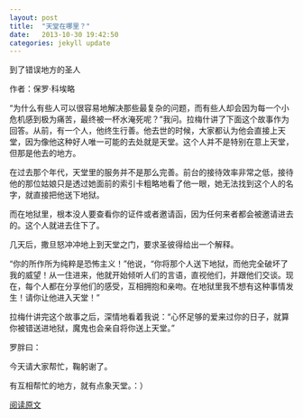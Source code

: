 ```yaml
---
layout: post
title:  "天堂在哪里？"
date:   2013-10-30 19:42:50
categories: jekyll update
---
```


到了错误地方的圣人​

作者：保罗·科埃略​

“为什么有些人可以很容易地解决那些最复杂的问题，而有些人却会因为每一个小危机感到极为痛苦，最终被一杯水淹死呢？”我问。拉梅什讲了下面这个故事作为回答。从前，有一个人，他终生行善。他去世的时候，大家都认为他会直接上天堂，因为像他这种好人唯一可能的去处就是天堂。这个人并不是特别在意上天堂，但那是他去的地方。​

在过去那个年代，天堂里的服务并不是那么完善。前台的接待效率非常之低，接待他的那位姑娘只是透过她面前的索引卡粗略地看了他一眼，她无法找到这个人的名字，就直接把他送下地狱。​

而在地狱里，根本没人要查看你的证件或者邀请函，因为任何来者都会被邀请进去的。这个人就进去住下了。​

几天后，撒旦怒冲冲地上到天堂之门，要求圣彼得给出一个解释。​

“你的所作所为纯粹是恐怖主义！”他说，“你将那个人送下地狱，而他完全破坏了我的威望！从一住进来，他就开始倾听人们的言语，直视他们，并跟他们交谈。现在，每个人都在分享他们的感受，互相拥抱和亲吻。在地狱里我不想有这种事情发生！请你让他进入天堂！”​

拉梅什讲完这个故事之后，深情地看着我说：“心怀足够的爱来过你的日子，就算你被错送进地狱，魔鬼也会亲自将你送上天堂。”​


罗胖曰：​

今天请大家帮忙，鞠躬谢了。​

有互相帮忙的地方，就有点象天堂。：）


[阅读原文](http://mp.weixin.qq.com/mp/appmsg/show?__biz=MjM5NjAxOTU4MA==&appmsgid=10001619&itemidx=1&sign=48853f8d311064967d9d58f1d1117362&uin=MTYwNDEzNjk2MA%3D%3D&key=a45a7c15a542fe6f637aa6647460a1d44a42d401b58145875cdcb75cee74723a380195518d441458b15b873b653fbaf7&devicetype=android-16&version=25000202&lang=zh_CN"阅读原文")
